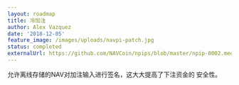 ```yaml
---
layout: roadmap
title: 冷加注
author: Alex Vazquez
date: '2018-12-05'
feature_image: /images/uploads/navpi-patch.jpg
status: completed
externalUrl: https://github.com/NAVCoin/npips/blob/master/npip-0002.mediawiki
---
```


允许离线存储的NAV对加注输入进行签名，这大大提高了下注资金的&nbsp;安全性。
